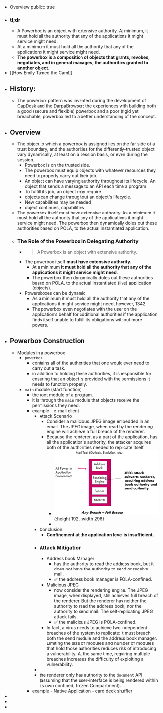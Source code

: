 - Overview
  public:: true
- ### tl;dr
	- A Powerbox is an object with extensive authority. At minimum, it must hold all the authority that any of the applications it might service might need.
	- At a minimum it must hold all the authority that any of the applications it might service might need.
	- **The powerbox is a composition of objects that grants, revokes, negotiates, and in general manages, the authorities granted to another object.**
- [[How Emily Tamed the Caml]]
- ## History:
	- The powerbox pattern was invented during the development of CapDesk and the DarpaBrowser; the experiences with building both a good (secure and flexible) powerbox and a poor (rigid yet breachable) powerbox led to a better understanding of the concept.
- ## Overview
	- The object to which a powerbox is assigned lies on the far side of a trust boundary, and the authorities for the differently-trusted object vary dynamically, at least on a session basis, or even during the session.
		- Powerbox is on the trusted side.
		- The powerbox must equip objects with whatever resources they need to properly carry out their job.
		- An object can have varying authority throughout its lifecycle. An object that sends a message to an API each time a program
		- To fulfill its job, an object may require
		- objects can change throughout an object's lifecycle.
		- New capabilities may be needed
		- object continues, capabilities
	- The powerbox itself must have extensive authority. As a minimum it must hold all the authority that any of the applications it might service might need. The powerbox then dynamically doles out these authorities based on POLA, to the actual instantiated application.
	- ### The Role of the Powerbox in Delegating Authority
		- > A Powerbox is an object with extensive authority.
		- The powerbox itself **must have extensive authority.**
			- At a minimum **it must hold all the authority that any of the applications it might service might need**.
			- The powerbox then dynamically doles out these authorities based on POLA, to the actual instantiated (live) application (objects).
		- Powersboxes can be dynamic
			- As a minimum it must hold all the authority that any of the applications it might service might need, however, 1342
			- The powerbox even negotiates with the user on the application’s behalf for additional authorities if the application finds itself unable to fulfill its obligations without more powers.
- ## Powerbox Construction
	- Modules in a powerbox
		- `powerbox`
			- contains all of the authorities that one would ever need to carry out a task.
			- in addition to holding these authorities, it is responsible for ensuring that an object is provided with the permissions it needs to function properly.
		- `main` module (start function)
			- the root module of a program.
			- it is through the `main` module that objects receive the permissions they need.
			- example - e-mail client
				- Attack Scenario
					- Consider a malicious JPEG image embedded in an email. The JPEG image, when read by the rendering engine will achieve a full breach of the renderer.
					- Because the renderer, as a part of the application, has all the application's authority, the attacker acquires both of the authorities needed to replicate itself.
						- ![image.png](../assets/image_1724247514739_0.png){:height 192, :width 296}
						-
				- Conclusion:
					- **Confinement at the application level is insufficient.**
				- ### Attack Mitigation
					- Address book Manager
						- has the authority to read the address book, but it does not have the authority to send or receive mail.
						- ✅ the address book manager is POLA-confined.
					- Malicious JPEG
						- now consider the rendering engine. The JPEG image, when displayed, still achieves full breach of the renderer. But the renderer has neither the authority to read the address book, nor the authority to send mail. The self-replicating JPEG attack fails.
						- ✅ the malicious JPEG is POLA-confined.
					- In fact, a virus needs to achieve two independent breaches of the system to replicate: it must breach both the send module and the address book manager. Limiting the size of modules and number of modules that hold those
					  authorities reduces risk of introducing a vulnerability. At the same time, requiring multiple breaches increases the difficulty of exploiting a vulnerability.
				-
				- the renderer only has authority to the `document` API (assuming that the user-interface is being rendered within its own confined, frozen Compartment).
			- example - Native Application - card deck shuffler
-
-
-